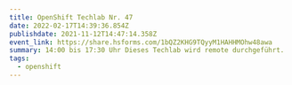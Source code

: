 ```yaml
---
title: OpenShift Techlab Nr. 47
date: 2022-02-17T14:39:36.854Z
publishdate: 2021-11-12T14:47:14.358Z
event_link: https://share.hsforms.com/1bQZ2KHG9TQyyM1HAHHMOhw48awa
summary: 14:00 bis 17:30 Uhr Dieses Techlab wird remote durchgeführt.
tags:
  - openshift
---
```

